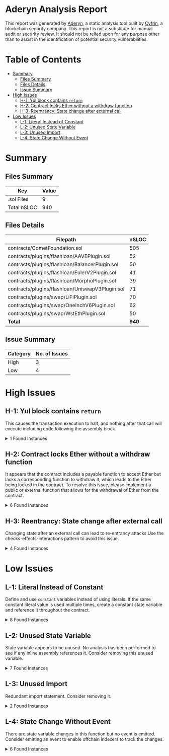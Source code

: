 # Aderyn Analysis Report

This report was generated by [Aderyn](https://github.com/Cyfrin/aderyn), a static analysis tool built by [Cyfrin](https://cyfrin.io), a blockchain security company. This report is not a substitute for manual audit or security review. It should not be relied upon for any purpose other than to assist in the identification of potential security vulnerabilities.

# Table of Contents

- [Summary](#summary)
  - [Files Summary](#files-summary)
  - [Files Details](#files-details)
  - [Issue Summary](#issue-summary)
- [High Issues](#high-issues)
  - [H-1: Yul block contains `return`](#h-1-yul-block-contains-return)
  - [H-2: Contract locks Ether without a withdraw function](#h-2-contract-locks-ether-without-a-withdraw-function)
  - [H-3: Reentrancy: State change after external call](#h-3-reentrancy-state-change-after-external-call)
- [Low Issues](#low-issues)
  - [L-1: Literal Instead of Constant](#l-1-literal-instead-of-constant)
  - [L-2: Unused State Variable](#l-2-unused-state-variable)
  - [L-3: Unused Import](#l-3-unused-import)
  - [L-4: State Change Without Event](#l-4-state-change-without-event)

# Summary

## Files Summary

| Key         | Value |
| ----------- | ----- |
| .sol Files  | 9     |
| Total nSLOC | 940   |

## Files Details

| Filepath                                        | nSLOC   |
| ----------------------------------------------- | ------- |
| contracts/CometFoundation.sol                   | 505     |
| contracts/plugins/flashloan/AAVEPlugin.sol      | 52      |
| contracts/plugins/flashloan/BalancerPlugin.sol  | 50      |
| contracts/plugins/flashloan/EulerV2Plugin.sol   | 41      |
| contracts/plugins/flashloan/MorphoPlugin.sol    | 39      |
| contracts/plugins/flashloan/UniswapV3Plugin.sol | 71      |
| contracts/plugins/swap/LiFiPlugin.sol           | 70      |
| contracts/plugins/swap/OneInchV6Plugin.sol      | 62      |
| contracts/plugins/swap/WstEthPlugin.sol         | 50      |
| **Total**                                       | **940** |

## Issue Summary

| Category | No. of Issues |
| -------- | ------------- |
| High     | 3             |
| Low      | 4             |

# High Issues

## H-1: Yul block contains `return`

This causes the transaction execution to halt, and nothing after that call will execute including code following the assembly block.

<details><summary>1 Found Instances</summary>

- Found in contracts/CometFoundation.sol [Line: 120](contracts/CometFoundation.sol#L120)

  ```solidity
              return(0x00, 0x20)
  ```

</details>

## H-2: Contract locks Ether without a withdraw function

It appears that the contract includes a payable function to accept Ether but lacks a corresponding function to withdraw it, which leads to the Ether being locked in the contract. To resolve this issue, please implement a public or external function that allows for the withdrawal of Ether from the contract.

<details><summary>6 Found Instances</summary>

- Found in contracts/CometFoundation.sol [Line: 36](contracts/CometFoundation.sol#L36)

  ```solidity
  contract CometFoundation is ICometFoundation, ICometExchange, ICometMultiplier, ICometCover, ReentrancyGuard {
  ```

- Found in contracts/plugins/flashloan/AAVEPlugin.sol [Line: 22](contracts/plugins/flashloan/AAVEPlugin.sol#L22)

  ```solidity
  contract AAVEPlugin is ICometFlashLoanPlugin {
  ```

- Found in contracts/plugins/flashloan/BalancerPlugin.sol [Line: 21](contracts/plugins/flashloan/BalancerPlugin.sol#L21)

  ```solidity
  contract BalancerPlugin is IFlashLoanRecipient, ICometFlashLoanPlugin {
  ```

- Found in contracts/plugins/flashloan/EulerV2Plugin.sol [Line: 21](contracts/plugins/flashloan/EulerV2Plugin.sol#L21)

  ```solidity
  contract EulerV2Plugin is ICometFlashLoanPlugin {
  ```

- Found in contracts/plugins/flashloan/MorphoPlugin.sol [Line: 20](contracts/plugins/flashloan/MorphoPlugin.sol#L20)

  ```solidity
  contract MorphoPlugin is ICometFlashLoanPlugin {
  ```

- Found in contracts/plugins/flashloan/UniswapV3Plugin.sol [Line: 20](contracts/plugins/flashloan/UniswapV3Plugin.sol#L20)

  ```solidity
  contract UniswapV3Plugin is ICometFlashLoanPlugin {
  ```

</details>

## H-3: Reentrancy: State change after external call

Changing state after an external call can lead to re-entrancy attacks.Use the checks-effects-interactions pattern to avoid this issue.

<details><summary>4 Found Instances</summary>

- Found in contracts/CometFoundation.sol [Line: 150](contracts/CometFoundation.sol#L150)

  State is changed at: `wEth = _wEth`, `plugins[key] = abi.encodePacked(PLUGIN_MAGIC, plugin.config)`

  ```solidity
              if (IERC165(plugin.endpoint).supportsInterface(type(ICometFlashLoanPlugin).interfaceId)) {
  ```

- Found in contracts/CometFoundation.sol [Line: 151](contracts/CometFoundation.sol#L151)

  State is changed at: `wEth = _wEth`, `plugins[key] = abi.encodePacked(PLUGIN_MAGIC, plugin.config)`

  ```solidity
                  pluginSelector = ICometFlashLoanPlugin(plugin.endpoint).CALLBACK_SELECTOR();
  ```

- Found in contracts/CometFoundation.sol [Line: 152](contracts/CometFoundation.sol#L152)

  State is changed at: `wEth = _wEth`, `plugins[key] = abi.encodePacked(PLUGIN_MAGIC, plugin.config)`

  ```solidity
              } else if (IERC165(plugin.endpoint).supportsInterface(type(ICometSwapPlugin).interfaceId)) {
  ```

- Found in contracts/CometFoundation.sol [Line: 153](contracts/CometFoundation.sol#L153)

  State is changed at: `wEth = _wEth`, `plugins[key] = abi.encodePacked(PLUGIN_MAGIC, plugin.config)`

  ```solidity
                  pluginSelector = ICometSwapPlugin(plugin.endpoint).SWAP_SELECTOR();
  ```

</details>

# Low Issues

## L-1: Literal Instead of Constant

Define and use `constant` variables instead of using literals. If the same constant literal value is used multiple times, create a constant state variable and reference it throughout the contract.

<details><summary>8 Found Instances</summary>

- Found in contracts/CometFoundation.sol [Line: 612](contracts/CometFoundation.sol#L612)

  ```solidity
                          10 ** AggregatorV3Interface(info.priceFeed).decimals()
  ```

- Found in contracts/CometFoundation.sol [Line: 636](contracts/CometFoundation.sol#L636)

  ```solidity
          uint256 den = (10 ** AggregatorV3Interface(priceFeed).decimals() * info.scale) * FACTOR_SCALE;
  ```

- Found in contracts/plugins/swap/LiFiPlugin.sol [Line: 75](contracts/plugins/swap/LiFiPlugin.sol#L75)

  ```solidity
          require(swapData.length > 4, ICA.InvalidSwapParameters());
  ```

- Found in contracts/plugins/swap/LiFiPlugin.sol [Line: 77](contracts/plugins/swap/LiFiPlugin.sol#L77)

  ```solidity
          require(bytes4(swapData[:4]) == SWAP_SELECTOR, ICA.InvalidSelector());
  ```

- Found in contracts/plugins/swap/LiFiPlugin.sol [Line: 89](contracts/plugins/swap/LiFiPlugin.sol#L89)

  ```solidity
          ) = abi.decode(swapData[4:], (bytes32, string, string, address, uint256, ILiFi.SwapData[]));
  ```

- Found in contracts/plugins/swap/OneInchV6Plugin.sol [Line: 70](contracts/plugins/swap/OneInchV6Plugin.sol#L70)

  ```solidity
          require(swapData.length > 4, ICA.InvalidSwapParameters());
  ```

- Found in contracts/plugins/swap/OneInchV6Plugin.sol [Line: 72](contracts/plugins/swap/OneInchV6Plugin.sol#L72)

  ```solidity
          require(bytes4(swapData[:4]) == SWAP_SELECTOR, ICA.InvalidSelector());
  ```

- Found in contracts/plugins/swap/OneInchV6Plugin.sol [Line: 80](contracts/plugins/swap/OneInchV6Plugin.sol#L80)

  ```solidity
              swapData[4:],
  ```

</details>

## L-2: Unused State Variable

State variable appears to be unused. No analysis has been performed to see if any inline assembly references it. Consider removing this unused variable.

<details><summary>7 Found Instances</summary>

- Found in contracts/CometFoundation.sol [Line: 46](contracts/CometFoundation.sol#L46)

  ```solidity
      uint8 internal constant SNAPSHOT_OFFSET = 0x20;
  ```

- Found in contracts/CometFoundation.sol [Line: 47](contracts/CometFoundation.sol#L47)

  ```solidity
      uint8 internal constant LOAN_PLUGIN_OFFSET = 0x40;
  ```

- Found in contracts/CometFoundation.sol [Line: 48](contracts/CometFoundation.sol#L48)

  ```solidity
      uint8 internal constant SWAP_PLUGIN_OFFSET = 0x60;
  ```

- Found in contracts/CometFoundation.sol [Line: 49](contracts/CometFoundation.sol#L49)

  ```solidity
      uint8 internal constant MARKET_OFFSET = 0x80;
  ```

- Found in contracts/CometFoundation.sol [Line: 50](contracts/CometFoundation.sol#L50)

  ```solidity
      uint8 internal constant ASSET_OFFSET = 0xA0;
  ```

- Found in contracts/CometFoundation.sol [Line: 51](contracts/CometFoundation.sol#L51)

  ```solidity
      uint8 internal constant AMOUNT_OFFSET = 0xC0;
  ```

- Found in contracts/CometFoundation.sol [Line: 52](contracts/CometFoundation.sol#L52)

  ```solidity
      uint8 internal constant USER_OFFSET = 0xE0;
  ```

</details>

## L-3: Unused Import

Redundant import statement. Consider removing it.

<details><summary>2 Found Instances</summary>

- Found in contracts/plugins/swap/LiFiPlugin.sol [Line: 10](contracts/plugins/swap/LiFiPlugin.sol#L10)

  ```solidity
  import { ICometStructs as ICS } from "../../interfaces/ICometStructs.sol";
  ```

- Found in contracts/plugins/swap/OneInchV6Plugin.sol [Line: 8](contracts/plugins/swap/OneInchV6Plugin.sol#L8)

  ```solidity
  import { ICometFoundation } from "../../interfaces/ICometFoundation.sol";
  ```

</details>

## L-4: State Change Without Event

There are state variable changes in this function but no event is emitted. Consider emitting an event to enable offchain indexers to track the changes.

<details><summary>6 Found Instances</summary>

- Found in contracts/CometFoundation.sol [Line: 176](contracts/CometFoundation.sol#L176)

  ```solidity
      function exchange(
  ```

- Found in contracts/CometFoundation.sol [Line: 191](contracts/CometFoundation.sol#L191)

  ```solidity
      function exchange(
  ```

- Found in contracts/CometFoundation.sol [Line: 207](contracts/CometFoundation.sol#L207)

  ```solidity
      function multiply(
  ```

- Found in contracts/CometFoundation.sol [Line: 220](contracts/CometFoundation.sol#L220)

  ```solidity
      function multiply(
  ```

- Found in contracts/CometFoundation.sol [Line: 234](contracts/CometFoundation.sol#L234)

  ```solidity
      function cover(
  ```

- Found in contracts/CometFoundation.sol [Line: 246](contracts/CometFoundation.sol#L246)

  ```solidity
      function cover(
  ```

</details>
